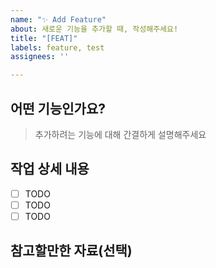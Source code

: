 ```yaml
---
name: "✨ Add Feature"
about: 새로운 기능을 추가할 때, 작성해주세요!
title: "[FEAT]"
labels: feature, test
assignees: ''

---
```


## 어떤 기능인가요?

> 추가하려는 기능에 대해 간결하게 설명해주세요

## 작업 상세 내용

- [ ] TODO
- [ ] TODO
- [ ] TODO

## 참고할만한 자료(선택)
